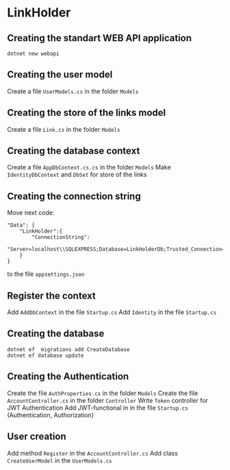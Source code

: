 # LinkHolder

## Creating the standart WEB API application

    dotnet new webapi

## Creating the user model
Create a file `UserModels.cs` in the folder `Models`

## Creating the store of the links model
Create a file `Link.cs` in the folder `Models`

## Creating the database context
Create a file `AppDbContext.cs.cs` in the folder `Models`
Make `IdentityDbContext` and `DbSet` for store of the links

## Creating the connection string
 Move next code:

    "Data": {
        "LinkHolder":{
            "ConnectionString":
            "Server=localhost\\SQLEXPRESS;Database=LinkHolderDb;Trusted_Connection=True;MultipleActiveResultSets=true"
        }
    }

to the file `appsettings.json`

## Register the context
Add `AddDbContext` in the file `Startup.cs`
Add `Identity` in the file `Startup.cs`

## Creating the database

    dotnet ef  migrations add CreateDatabase
    dotnet ef database update

## Creating the Authentication

Create the file `AuthProperties.cs` in the folder `Models`
Create the file `AccountController.cs` in the folder `Controller`
Write `Token` controller for JWT Authentication
Add JWT-functional in in the file `Startup.cs` (Authentication, Authorization)

## User creation

Add method `Register` in the `AccountController.cs`
Add class `CreateUserModel` in the `UserModels.cs`